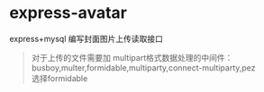 # express-avatar
express+mysql 编写封面图片上传读取接口
> 对于上传的文件需要加 multipart格式数据处理的中间件： busboy,multer,formidable,multiparty,connect-multiparty,pez     
> 选择formidable    